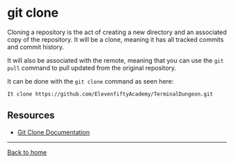 # git clone

Cloning a repository is the act of creating a new directory and an associated copy of the repository. It will be a clone, meaning it has all tracked commits and commit history.

It will also be associated with the remote, meaning that you can use the `git pull` command to pull updated from the original repository.
 
It can be done with the `git clone` command as seen here:

```
It clone https://github.com/ElevenfiftyAcademy/TerminalDungeon.git
```

## Resources

- [Git Clone Documentation](https://git-scm.com/docs/git-clone)

---

[Back to home](../README.md)